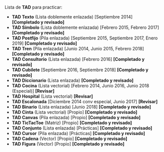 Lista de **TAD** para practicar:
- **TAD Texto** (Lista doblemente enlazada) [Septiembre 2014] **[Completado y revisado]**
- **TAD Símbolo** (Lista doblemente enlazada) [Febrero 2015, Febrero 2017] **[Completado y revisado]**
- **TAD Postfijo** (Pila enlazada) [Septiembre 2015, Septiembre 2017, Enero 2019] **[Completado y revisado]**
- **TAD Tren** (Pila enlazada) [Junio 2014, Junio 2015, Febrero 2018] **[Completado y revisado]**
- **TAD Consultorio** (Lista enlazada) [Febrero 2016] **[Completado y revisado]**
- **TAD Cubilete** [Septiembre 2016, Septiembre 2018] **[Completado y revisado]**
- **TAD Diccionario** (Lista enlazada) **[Completado y revisado]**
- **TAD Cocina** (Lista vectorial) [Febrero 2014, Junio 2016, Junio 2018 (Especial)] **[Revisar]**
- **TAD Hospital** (Lista vectorial) **[Revisar]**
- **TAD Escalonada** [Diciembre 2014 conv especial, Junio 2017] **[Revisar]**
- **TAD Binario** (Lista enlazada) [Junio 2018] **[Completado y revisado]**
- **TAD Cinta** (Lista vectorial) [Propio] **[Completado y revisado]**
- **TAD Canvas** (Pila enlazada) [Propio] **[Completado y revisado]**
- **TAD TicTacToe** (Matriz) [Propio] **[Completado y revisado]**
- **TAD Conjunto** (Lista enlazada) [Prácticas] **[Completado y revisado]**
- **TAD Cursor** (Pila enlazada) [Prácticas] **[Completado y revisado]**
- **TAD Cadena** (Vector) [Propio] **[Completado y revisado]**
- **TAD Figura** (Vector) [Propio] **[Completado y revisado]**
